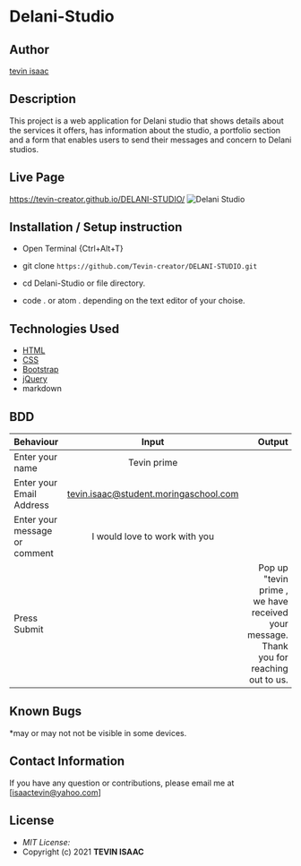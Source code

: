 # Delani-Studio

## Author

[tevin isaac](https://github.com/Tevin-creator)

## Description

This project is a web application for Delani studio that shows details about the services it offers, has information about the studio, a portfolio section and a form that enables users to send their messages and concern to Delani studios. 


## Live Page 
https://tevin-creator.github.io/DELANI-STUDIO/
![ Delani Studio](https://user-images.githubusercontent.com/81568615/122820164-faad4280-d2e3-11eb-93f5-34129f2f1bbc.jpg)


## Installation / Setup instruction
* Open Terminal {Ctrl+Alt+T}

* git clone ```https://github.com/Tevin-creator/DELANI-STUDIO.git```

* cd Delani-Studio or file directory.

* code . or atom . depending on the text editor of your choise.

## Technologies Used

* [HTML](https://github.com/topics/html)
* [CSS](https://github.com/topics/css3)
* [Bootstrap](https://github.com/topics/bootstrap)
* [jQuery](https://github.com/topics/javascript)
* markdown


## BDD
| Behaviour      | Input        | Output       |
| :------------- | :----------: | -----------: |
|  Enter your name  |   Tevin prime |     |
| Enter your Email Address  | tevin.isaac@student.moringaschool.com|   |
| Enter your message or comment   |  I would love to work with you     |     |
| Press Submit|     |Pop up "tevin prime , we have received your message. Thank you for reaching out to us.|

## Known Bugs
*may or may not not be visible in some devices.
## Contact Information 

If you have any question or contributions, please email me at [isaactevin@yahoo.com]

## License
* *MIT License:*
* Copyright (c) 2021 **TEVIN ISAAC** 
